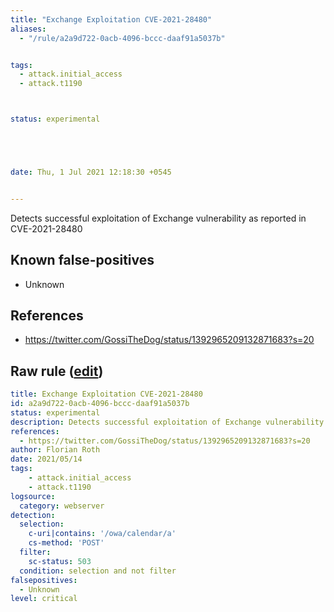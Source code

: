 ```yaml
---
title: "Exchange Exploitation CVE-2021-28480"
aliases:
  - "/rule/a2a9d722-0acb-4096-bccc-daaf91a5037b"


tags:
  - attack.initial_access
  - attack.t1190



status: experimental





date: Thu, 1 Jul 2021 12:18:30 +0545


---
```


Detects successful exploitation of Exchange vulnerability as reported in CVE-2021-28480

<!--more-->


## Known false-positives

* Unknown



## References

* https://twitter.com/GossiTheDog/status/1392965209132871683?s=20


## Raw rule ([edit](https://github.com/SigmaHQ/sigma/edit/master/rules/web/web_expl_exchange_cve_2021_28480.yml))
```yaml
title: Exchange Exploitation CVE-2021-28480
id: a2a9d722-0acb-4096-bccc-daaf91a5037b
status: experimental
description: Detects successful exploitation of Exchange vulnerability as reported in CVE-2021-28480
references:
  - https://twitter.com/GossiTheDog/status/1392965209132871683?s=20
author: Florian Roth
date: 2021/05/14
tags:
    - attack.initial_access
    - attack.t1190
logsource:
  category: webserver
detection:
  selection:
    c-uri|contains: '/owa/calendar/a'
    cs-method: 'POST'
  filter:
    sc-status: 503
  condition: selection and not filter
falsepositives:
  - Unknown
level: critical
```
